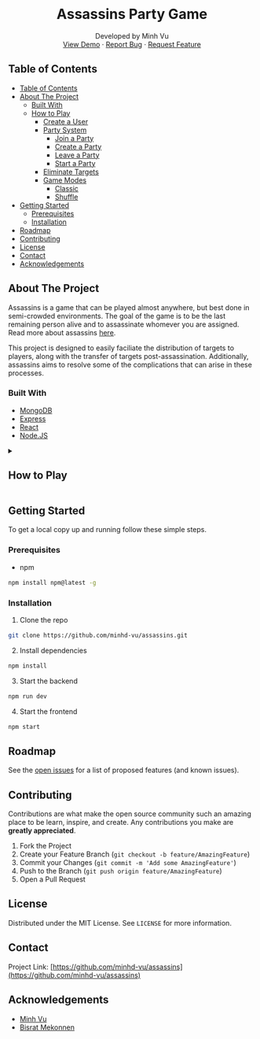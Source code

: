 <!-- PROJECT LOGO -->
<br />
<p align="center">
  <h1 align="center">Assassins Party Game</h1>
  <p align="center">
    Developed by Minh Vu
    <br />
    <a href="https://assassinspartygame.herokuapp.com/">View Demo</a>
    ·
    <a href="https://github.com/minhd-vu/assassins/issues">Report Bug</a>
    ·
    <a href="https://github.com/minhd-vu/assassins/issues">Request Feature</a>
  </p>
</p>

<!-- TABLE OF CONTENTS -->
## Table of Contents

- [Table of Contents](#table-of-contents)
- [About The Project](#about-the-project)
  - [Built With](#built-with)
  - [How to Play](#how-to-play)
    - [Create a User](#create-a-user)
    - [Party System](#party-system)
      - [Join a Party](#join-a-party)
      - [Create a Party](#create-a-party)
      - [Leave a Party](#leave-a-party)
      - [Start a Party](#start-a-party)
    - [Eliminate Targets](#eliminate-targets)
    - [Game Modes](#game-modes)
      - [Classic](#classic)
      - [Shuffle](#shuffle)
- [Getting Started](#getting-started)
  - [Prerequisites](#prerequisites)
  - [Installation](#installation)
- [Roadmap](#roadmap)
- [Contributing](#contributing)
- [License](#license)
- [Contact](#contact)
- [Acknowledgements](#acknowledgements)

<!-- ABOUT THE PROJECT -->
## About The Project

Assassins is a game that can be played almost anywhere, but best done in semi-crowded environments. The goal of the game is to be the last remaining person alive and to assassinate whomever you are assigned. Read more about assassins [here](https://en.wikipedia.org/wiki/Assassin_(game)).

This project is designed to easily faciliate the distribution of targets to players, along with the transfer of targets post-assassination. Additionally, assassins aims to resolve some of the complications that can arise in these processes.

### Built With

* [MongoDB](https://www.mongodb.com/)
* [Express](https://expressjs.com/)
* [React](https://reactjs.org/)
* [Node.JS](https://nodejs.org/en/)


<details>
  <summary><h2>How to Play</h2></summary>
  
  ### How to Play

  Assassins is a live action game that can be played almost anywhere, but best done in semi-crowded environments. The goal of the game is to be the last remaining person alive and to assassinate whomever you are assigned.

  #### Create a User

  Before doing anything, you should create a user. It will keep track of your statistics as well as identifying who you are in a party. You can register yourself by heading to the register link in the navbar. Once you create a user, you will no longer be able to change the username or password.
    
  If you already have a user, you can login by heading to the login link in the navbar.

  #### Party System

  ![lobby](docs/lobby.png?raw=true "Party Lobby")

  Once you have logged in you have the option of joining or creating a party. A party is an instance of the assassins game; it is how you connect with your friends.

  ##### Join a Party

  To join a party, type in the party code in the input field on the <Link to="/">home page</Link> then click the **Join Party** button. Once a party has started you can no longer join it.

  ##### Create a Party

  To create a party, click the **Create Party** button on the home page. Once you have created it, the app will display the party code in bold. Give this code to your friends so that they can join.

  ##### Leave a Party
  Once you join a party, you have the option of leaving it. You can leave it anytime, and the app will handle the reshuffling of players.

  ##### Start a Party
  Only the party leader can start the party. Once started everyone is assigned a target.

  #### Eliminate Targets

  ![lobby-started](docs/lobby-started.png?raw=true "Lobby Started")
  ![leaderboard](docs/leaderboard.png?raw=true "Leaderboard")

  You will be assigned a target to assassinate, hence the name *assassins*. Once you assassinated your target, either by means of dart blasters, tag, projectile launchers, or any other method, click the **Assassinate** button.

  A notification will be send to the target just eliminated, the target will have option of confirming or denying the assassination attempt. If the attempt is denied, the game continues; this is inplace to prevent accidental misclicks. If the attempt is successful, you will be assigned a new target depending on the game mode.

  #### Game Modes
  ##### Classic
  When you assassinate a target, your next target will be the target your target had.

  ##### Shuffle
  When a player assassinates a target, all players will recieve a new target from the remaining players alive.
</details>

<!-- GETTING STARTED -->
## Getting Started

To get a local copy up and running follow these simple steps.

### Prerequisites

* npm
```sh
npm install npm@latest -g
```

### Installation

1. Clone the repo
```sh
git clone https://github.com/minhd-vu/assassins.git
```
2. Install dependencies
```sh
npm install
```
3. Start the backend
```sh
npm run dev
```
4. Start the frontend
```sh
npm start
```

<!-- ROADMAP -->
## Roadmap

See the [open issues](https://github.com/minhd-vu/assassins/issues) for a list of proposed features (and known issues).

<!-- CONTRIBUTING -->
## Contributing

Contributions are what make the open source community such an amazing place to be learn, inspire, and create. Any contributions you make are **greatly appreciated**.

1. Fork the Project
2. Create your Feature Branch (`git checkout -b feature/AmazingFeature`)
3. Commit your Changes (`git commit -m 'Add some AmazingFeature'`)
4. Push to the Branch (`git push origin feature/AmazingFeature`)
5. Open a Pull Request

<!-- LICENSE -->
## License

Distributed under the MIT License. See `LICENSE` for more information.

<!-- CONTACT -->
## Contact

Project Link: [https://github.com/minhd-vu/assassins](https://github.com/minhd-vu/assassins)

<!-- ACKNOWLEDGEMENTS -->
## Acknowledgements

* [Minh Vu](https://github.com/minhd-vu)
* [Bisrat Mekonnen](https://github.com/bismek)


